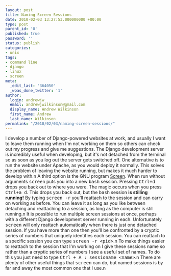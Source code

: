 ```yaml
---
layout: post
title: Naming Screen Sessions
date: 2010-02-03 13:27:53.000000000 +00:00
type: post
parent_id: '0'
published: true
password: ''
status: publish
categories:
- unix
tags:
- command line
- django
- linux
- screen
meta:
  _edit_last: '364050'
  _wpas_done_twitter: '1'
author:
  login: andrewjw
  email: andrewjwilkinson@gmail.com
  display_name: Andrew Wilkinson
  first_name: Andrew
  last_name: Wilkinson
permalink: "/2010/02/03/naming-screen-sessions/"
---
```

I develop a number of Django-powered websites at work, and usually I want to leave them running when I'm not working on them so others can check out my progress and give me suggestions. The Django development server is incredibly useful when developing, but it's not detached from the terminal so as soon as you log out the server gets switched off. One alternative is to run the website under Apache, as you would deploy it normally. This solves the problem of leaving the website running, but makes it much harder to develop with.n
A third option is the GNU program <a href="http://www.gnu.org/software/screen/">Screen</a>. When run without arguments <tt>screen</tt> puts you into a new <tt>bash</tt> session. Pressing <tt>Ctrl+d</tt> drops you back out to where you were. The magic occurs when you press <tt>Ctrl+a d</tt>. This drops you back out, but the <tt>bash</tt> session <b>is stilling running!</b> By typing <tt>screen -r</tt> you'll reattach to the session and can carry on working as before. You can leave it as long as you like between detaching and reattaching to a session, as long as the computer is still running.n
It is possible to run multiple screen sessions at once, perhaps with a different Django development server running in each. Unfortunately <tt>screen</tt> will only reattach automatically when there is just one detached session. If you have more than one then you'll be confronted by a cryptic series of numbers that uniquely identifies each session. You can reattach to a specific session you can type <tt>screen -r &lt;pid&gt;</tt>.n
To make things easier to reattach to the session that I'm working on I give these sessions name so rather than a cryptic series of numbers I see a useful set of names. To do this you just need to type <tt>Ctrl + A : sessioname &lt;name&gt;</tt>.n
There are plenty of other useful things that <tt>screen</tt> can do, but named sessions is by far and away the most common one that I use.n
